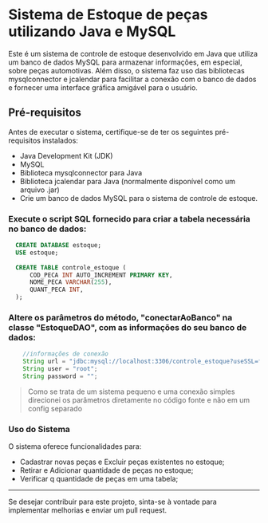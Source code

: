 <h1>Sistema de Estoque de peças utilizando Java e MySQL</h1>
Este é um sistema de controle de estoque desenvolvido em Java que utiliza um banco de dados MySQL para armazenar informações, em especial, sobre peças automotivas. Além disso, o sistema faz uso das bibliotecas mysqlconnector e jcalendar para facilitar a conexão com o banco de dados e fornecer uma interface gráfica amigável para o usuário.

<h2>Pré-requisitos</h2>
<p></p>Antes de executar o sistema, certifique-se de ter os seguintes pré-requisitos instalados:  </p>



* Java Development Kit (JDK)
* MySQL
* Biblioteca mysqlconnector para Java
* Biblioteca jcalendar para Java (normalmente disponível como um arquivo .jar)
* Crie um banco de dados MySQL para o sistema de controle de estoque.

### Execute o script SQL fornecido para criar a tabela necessária no banco de dados:

```sql
  CREATE DATABASE estoque;
  USE estoque;
  
  CREATE TABLE controle_estoque (
      COD_PECA INT AUTO_INCREMENT PRIMARY KEY,
      NOME_PECA VARCHAR(255), 
      QUANT_PECA INT,
  );
```


### Altere os parâmetros do método, "conectarAoBanco" na classe "EstoqueDAO", com as informações do seu banco de dados:

```java
    //informações de conexão
    String url = "jdbc:mysql://localhost:3306/controle_estoque?useSSL=false";
    String user = "root";
    String password = "";
```

>Como se trata de um sistema pequeno e uma conexão simples direcionei os parâmetros diretamente no código fonte e não em um config separado

<h3>Uso do Sistema</h3>
<p></p></P>O sistema oferece funcionalidades para:  </p>

* Cadastrar novas peças e Excluir peças existentes no estoque;
* Retirar e Adicionar quantidade de peças no estoque;
* Verificar q quantidade de peças em uma tabela;

<hr>
<p>Se desejar contribuir para este projeto, sinta-se à vontade para implementar melhorias e enviar um pull request.</p>

